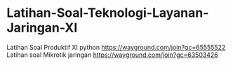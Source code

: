 # Latihan-Soal-Teknologi-Layanan-Jaringan-XI
Latihan Soal Produktif XI python
https://wayground.com/join?gc=65555522
Latihan soal Mikrotik jaringan
https://wayground.com/join?gc=63503426
